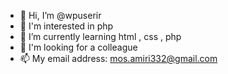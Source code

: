 - 👋 Hi, I’m @wpuserir
- 👀 I'm interested in php
- 🌱 I’m currently learning html , css , php
- 💞️ I'm looking for a colleague
- 📫 My email address: mos.amiri332@gmail.com

<!---
My name is Mohammad Mehdi Amiri. I am 15 years old and I am very interested in php language and I have done many projects--->
